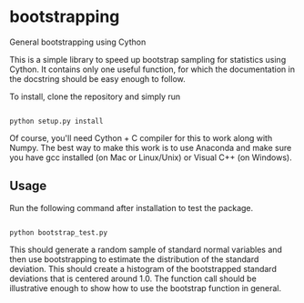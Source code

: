 # bootstrapping
General bootstrapping using Cython

This is a simple library to speed up bootstrap sampling for statistics using Cython. It contains only one useful function,
for which the documentation in the docstring should be easy enough to follow.

To install, clone the repository and simply run

<code>
python setup.py install
</code>

Of course, you'll need Cython + C compiler for this to work along with Numpy. The best way to make this work is to use
Anaconda and make sure you have gcc installed (on Mac or Linux/Unix) or Visual C++ (on Windows).

## Usage

Run the following command after installation to test the package.

<code>
python bootstrap_test.py
</code>

This should generate a random sample of standard normal variables and then use bootstrapping to estimate the distribution of the standard deviation. This should create a histogram of the bootstrapped standard deviations that is centered around 1.0. The function call should be illustrative enough to show how to use the bootstrap function in general.
